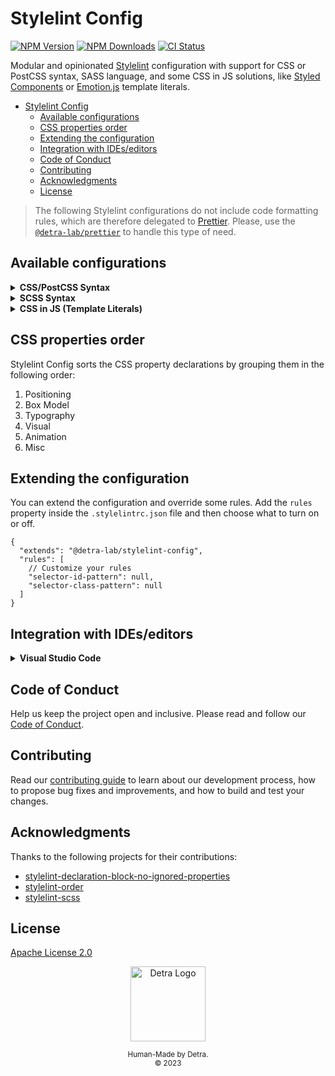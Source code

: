 # Stylelint Config

[![NPM Version][npm_version_badge]][npm_badge_url]
[![NPM Downloads][npm_downloads_badge]][npm_badge_url]
[![CI Status][ci_badge]][npm_badge_url]

Modular and opinionated [Stylelint](https://stylelint.io) configuration with support for CSS or PostCSS syntax, SASS language, and some CSS in JS solutions, like [Styled Components](https://github.com/styled-components/styled-components) or [Emotion.js](https://github.com/emotion-js/emotion) template literals.

- [Stylelint Config](#stylelint-config)
  - [Available configurations](#available-configurations)
  - [CSS properties order](#css-properties-order)
  - [Extending the configuration](#extending-the-configuration)
  - [Integration with IDEs/editors](#integration-with-ideseditors)
  - [Code of Conduct](#code-of-conduct)
  - [Contributing](#contributing)
  - [Acknowledgments](#acknowledgments)
  - [License](#license)

> The following Stylelint configurations do not include code formatting rules, which are therefore delegated to [Prettier](https://prettier.io/). Please, use the [`@detra-lab/prettier`](https://github.com/detra-lab/prettier-config) to handle this type of need.

## Available configurations

<details>
<summary><strong>CSS/PostCSS Syntax</strong></summary>

1. Install the config:

   ```sh
   pnpm add -D @detra-lab/stylelint-config stylelint
   ```

2. Create a `.stylelintrc.json` file in the root of your project, and extend the following configuration from it:

   ```json
   {
     "extends": "@detra-lab/stylelint-config"
   }
   ```

3. Use the ESLint CLI to check supported files. Drop this line into your package.json under the scripts property:

   ```diff
   {
     "scripts": [
   +   "check:css": "stylelint ./styles/*.css"
     ]
   }
   ```

4. Lint your code with Stylelint:

   ```sh
   pnpm run check:css
   ```
</details>

<details>
<summary><strong>SCSS Syntax</strong></summary>

1. Install the config:

   ```sh
   pnpm add -D @detra-lab/stylelint-config stylelint stylelint-scss postcss-scss
   ```

2. Create a `.stylelintrc.json` file in the root of your project, and extend the following configuration from it:

   ```json
   {
     "extends": [
       "@detra-lab/stylelint-config",
       "@detra-lab/stylelint-config/sass"
     ]
   }
   ```

3. Use the ESLint CLI to check supported files. Drop this line into your package.json under the scripts property:

   ```diff
   {
     "scripts": [
   +   "check:css": "stylelint ./styles/*.scss"
     ]
   }
   ```

4. Lint your code with Stylelint:

   ```sh
   pnpm run check:css
   ```
</details>

<details>
<summary><strong>CSS in JS (Template Literals)</strong></summary>

1. Install the config:

   ```sh
   pnpm add -D @detra-lab/stylelint-config stylelint postcss-styled-syntax
   ```

2. Create a `.stylelintrc.json` file in the root of your project, and extend the following configuration from it:

   ```json
   {
     "extends": [
       "@detra-lab/stylelint-config",
       "@detra-lab/stylelint-config/styled"
     ]
   }
   ```

3. Use the Stylelint CLI to check supported files. Drop this line into your package.json under the scripts property:

   ```diff
   {
     "scripts": [
   +   "check:css": "stylelint ./styles/*.{js,jsx,ts,tsx}"
     ]
   }
   ```

4. Lint your code with Stylelint:

   ```sh
   pnpm run check:css
   ```
</details>

## CSS properties order

Stylelint Config sorts the CSS property declarations by grouping them in the following order:

1. Positioning
2. Box Model
3. Typography
4. Visual
5. Animation
6. Misc

## Extending the configuration

You can extend the configuration and override some rules. Add the `rules` property inside the `.stylelintrc.json` file and then choose what to turn on or off.

```jsonc
{
  "extends": "@detra-lab/stylelint-config",
  "rules": [
    // Customize your rules
    "selector-id-pattern": null,
    "selector-class-pattern": null
  ]
}
```

## Integration with IDEs/editors

<details>
<summary><strong>Visual Studio Code</strong></summary>

1. Install the [Stylelint Plugin](https://marketplace.visualstudio.com/items?itemName=stylelint.vscode-stylelint)

2. Add the following code to your `.vscode/settings.json`:

   ```jsonc
   "css.validate": false,
   "scss.validate": false,
   "editor.codeActionsOnSave": {
     "source.fixAll.stylelint": true
   },
   "stylelint.validate": ["css"] // Add the type of file you want to validate (e.g. ["css", "scss", "typescript", "typescriptreact"])
   ```

3. (Optional) Highlight the CSS-in-JS syntax with the [Styled Components Plugin](https://marketplace.visualstudio.com/items?itemName=styled-components.vscode-styled-components)
</details>

## Code of Conduct

Help us keep the project open and inclusive. Please read and follow our [Code of Conduct](https://github.com/detra-lab/stylelint-config/blob/stable/CODE_OF_CONDUCT.md).

## Contributing

Read our [contributing guide](https://github.com/detra-lab/stylelint-config/blob/stable/CONTRIBUTING.md) to learn about our development process, how to propose bug fixes and improvements, and how to build and test your changes.

## Acknowledgments

Thanks to the following projects for their contributions:

- [stylelint-declaration-block-no-ignored-properties](https://github.com/kristerkari/stylelint-declaration-block-no-ignored-properties)
- [stylelint-order](https://github.com/hudochenkov/stylelint-order)
- [stylelint-scss](https://github.com/kristerkari/stylelint-scss)

## License

[Apache License 2.0](https://github.com/detra-lab/stylelint-config/blob/stable/LICENSE)

<div align="center"><img src="https://raw.github.com/detra-lab/.github/stable/profile/logo.svg" width="120" height="120" alt="Detra Logo" /><p><small>Human-Made by Detra.</small><br/><small>© 2023</small></p></div>

<!-- Badges -->
[ci_badge]: https://img.shields.io/github/actions/workflow/status/detra-lab/stylelint-config/test.yaml?style=flat-square&colorA=5d4fe1&colorB=9bf2dc
[npm_version_badge]: https://img.shields.io/npm/v/@detra-lab/stylelint-config?style=flat-square&colorA=5d4fe1&colorB=9bf2dc
[npm_downloads_badge]: https://img.shields.io/npm/dm/@detra-lab/stylelint-config?style=flat-square&colorA=5d4fe1&colorB=9bf2dc

<!-- Links -->
[ci_badge_url]: https://github.com/detra-lab/stylelint-config/actions/workflows/test.yaml
[npm_badge_url]: https://npmjs.com/package/@detra-lab/stylelint-config
